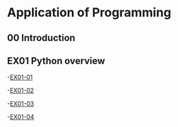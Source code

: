 # Application of Programming
## 00 Introduction
## EX01 Python overview
-[EX01-01](EX01_01.ipynb)

-[EX01-02](EX01_02_BMI_計算.ipynb)

-[EX01-03](EX01_03_Rock_Paper_Scissors.ipynb)

-[EX01-04](EX01_04.ipynb)
